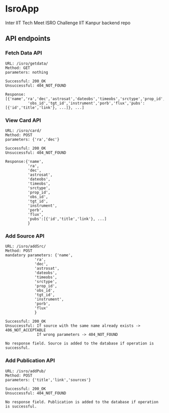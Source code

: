 # IsroApp
Inter IIT Tech Meet ISRO Challenge IIT Kanpur backend repo

## API endpoints
### Fetch Data API
```
URL: /isro/getdata/
Method: GET
parameters: nothing

Successful: 200_OK
Unsuccessful: 404_NOT_FOUND

Response: [{'name','ra','dec','astrosat','dateobs','timeobs','srctype','prop_id',
          'obs_id','tgt_id','instrument','porb','flux','pubs':[{'id','title','link'}, ...]}, ...]
```
### View Card API
```
URL: /isro/card/
Method: POST
parameters: {'ra','dec'} 

Successful: 200_OK
Unsuccessful: 404_NOT_FOUND

Response:{'name',
          'ra',
          'dec',
          'astrosat',
          'dateobs',
          'timeobs',
          'srctype',
          'prop_id',
          'obs_id',
          'tgt_id',
          'instrument',
          'porb',
          'flux',
          'pubs':[{'id','title','link'}, ...]
          }
```
### Add Source API
```
URL: /isro/addSrc/
Method: POST
mandatory parameters: {'name',
             'ra',
             'dec',
             'astrosat',
             'dateobs',
             'timeobs',
             'srctype',
             'prop_id',
             'obs_id',
             'tgt_id',
             'instrument',
             'porb',
             'flux'
             }

Successful: 200_OK
Unsuccessful: If source with the same name already exists -> 406_NOT_ACCEPTABLE
              If wrong parameters -> 404_NOT_FOUND

No response field. Source is added to the database if operation is successful.
```
### Add Publication API
```
URL: /isro/addPub/
Method: POST
parameters: {'title','link','sources'}

Successful: 200_OK
Unsuccessful: 404_NOT_FOUND

No response field. Publication is added to the database if operation is successful.
```
<!-- try:
for i in cat.index:
    try:
        x=json.loads(cat['Publications'][i].replace("'",'\"'))
    except:
        continue
    #print('x=',x)
    if type(x) is list:
        #print(x)
        for p in x:
            if p[0] not in publist:
                publist[p[0]]={}
                publist[p[0]]['link']=''
                publist[p[0]]['sources']=[]
            else:
                publist[p[0]]['sources'].append(cat['Source_Name'][i])
                publist[p[0]]['link']=p[1]
for i in cat.index:
    try:
        s=source.objects.get(name=cat['SIMBAD_Name'][i])
        s.astrosat = True if cat['Astrosat_Flag'][i]==1 else False
    except:
        print(i)
        continue
for i in cat.index:
    s=source.objects.get(name=cat['SIMBAD_Name'][i])
    s.timeobs=cat['Time_Observed'][i] if cat['Time_Observed'][i]!='0.0' else s.timeobs
    s.save() -->
